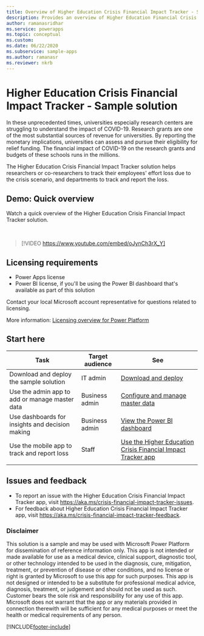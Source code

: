 ```yaml
---
title: Overview of Higher Education Crisis Financial Impact Tracker - Sample solution (contains video) | Microsoft Docs
description: Provides an overview of Higher Education Financial Crisis Impact Tracker - Sample solution.
author: ramanasridhar
ms.service: powerapps
ms.topic: conceptual
ms.custom: 
ms.date: 06/22/2020
ms.subservice: sample-apps
ms.author: ramanasr
ms.reviewer: nkrb
---
```


# Higher Education Crisis Financial Impact Tracker - Sample solution

In these unprecedented times, universities especially research centers are struggling to understand the impact of COVID-19. Research grants are one of the most substantial sources of revenue for universities. By reporting the monetary implications, universities can assess and pursue their eligibility for relief funding. The financial impact of COVID-19 on the research grants and budgets of these schools runs in the millions.

The Higher Education Crisis Financial Impact Tracker solution helps researchers or co-researchers to track their employees' effort loss due to the crisis scenario, and departments to track and report the loss.

## Demo: Quick overview

Watch a quick overview of the Higher Education Crisis Financial Impact Tracker solution.

<br/>

> [!VIDEO https://www.youtube.com/embed/oJynCh3rX_Y]

## Licensing requirements

- Power Apps license
- Power BI license, if you'll be using the Power BI dashboard that's available as part of this solution

Contact your local Microsoft account representative for questions related to licensing.

More information: [Licensing overview for Power Platform](/power-platform/admin/pricing-billing-skus)

## Start here

|Task|Target audience|See|
|-----|--------|-------|
|Download and deploy the sample solution|IT admin|[Download and deploy](deploy-solution.md)|
|Use the admin app to add or manage master data|Business admin|[Configure and manage master data](configure-data.md)|
|Use dashboards for insights and decision making|Business admin|[View the Power BI dashboard](configure-dashboards.md)|
|Use the mobile app to track and report loss|Staff|[Use the Higher Education Crisis Financial Impact Tracker app](use-mobile-app.md)|
|||

## Issues and feedback 

- To report an issue with the Higher Education Crisis Financial Impact Tracker app, visit <https://aka.ms/crisis-financial-impact-tracker-issues>.
- For feedback about Higher Education Crisis Financial Impact Tracker app, visit <https://aka.ms/crisis-financial-impact-tracker-feedback>.

### Disclaimer

This solution is a sample and may be used with Microsoft Power Platform for dissemination of reference information only. This app is not intended or made available for use as a medical device, clinical support, diagnostic tool, or other technology intended to be used in the diagnosis, cure, mitigation, treatment, or prevention of disease or other conditions, and no license or right is granted by Microsoft to use this app for such purposes. This app is not designed or intended to be a substitute for professional medical advice, diagnosis, treatment, or judgement and should not be used as such. Customer bears the sole risk and responsibility for any use of this app. Microsoft does not warrant that the app or any materials provided in connection therewith will be sufficient for any medical purposes or meet the health or medical requirements of any person.

[!INCLUDE[footer-include](../../includes/footer-banner.md)]